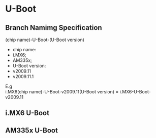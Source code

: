 # U-Boot## Branch Namimg Specification(chip name)-U-Boot-(U-Boot version)* chip name: * i.MX6;   * AM335x;  *  U-Boot version: * v2009.11 * v2009.11.1E.g  i.MX6(chip name)-U-Boot-v2009.11(U-Boot version) = i.MX6-U-Boot-v2009.11## i.MX6 U-Boot## AM335x U-Boot